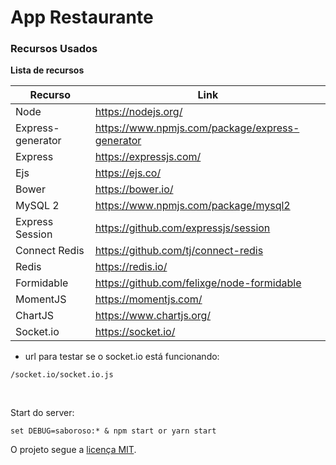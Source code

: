 # App Restaurante

### Recursos Usados

**Lista de recursos**

| Recurso | Link |
| ------ | ------ |
| Node | https://nodejs.org/ |
| Express-generator | https://www.npmjs.com/package/express-generator |
| Express | https://expressjs.com/ |
| Ejs | https://ejs.co/ |
| Bower | https://bower.io/ |
| MySQL 2 | https://www.npmjs.com/package/mysql2 |
| Express Session | https://github.com/expressjs/session |
| Connect Redis | https://github.com/tj/connect-redis |
| Redis | https://redis.io/ |
| Formidable | https://github.com/felixge/node-formidable |
| MomentJS | https://momentjs.com/ |
| ChartJS | https://www.chartjs.org/ |
| Socket.io | https://socket.io/ |*

* url para testar se o socket.io está funcionando:
```
/socket.io/socket.io.js
```
<br>

Start do server:
```
set DEBUG=saboroso:* & npm start or yarn start
```


O projeto segue a [licença MIT](https://opensource.org/licenses/MIT).